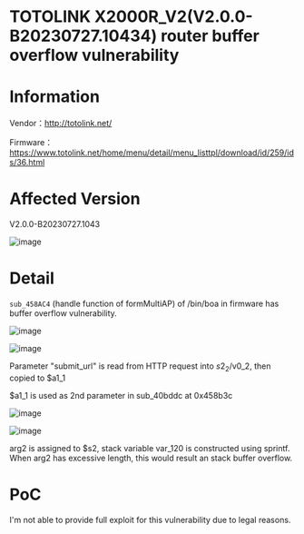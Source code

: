 # TOTOLINK X2000R_V2(V2.0.0-B20230727.10434) router buffer overflow vulnerability

# Information

Vendor：http://totolink.net/

Firmware：https://www.totolink.net/home/menu/detail/menu_listtpl/download/id/259/ids/36.html

# Affected Version

V2.0.0-B20230727.1043

![image](https://github.com/unpWn4bL3/iot-security/assets/13286957/ba105a7d-9687-4b0a-b1f4-cb3b1152720e)

# Detail

`sub_458AC4` (handle function of formMultiAP) of /bin/boa in firmware has buffer overflow vulnerability.

![image](https://github.com/unpWn4bL3/iot-security/assets/13286957/f68e80f4-fd63-4a84-baed-298c4a66e241)

![image](https://github.com/unpWn4bL3/iot-security/assets/13286957/0d9200da-616a-4a2c-b604-8e64c3edec97)

Parameter "submit_url" is read from HTTP request into $s2_2/$v0_2, then copied to $a1_1

$a1_1 is used as 2nd parameter in sub_40bddc at 0x458b3c

![image](https://github.com/unpWn4bL3/iot-security/assets/13286957/450cffab-49a1-478e-a03a-4795a29b271b)

![image](https://github.com/unpWn4bL3/iot-security/assets/13286957/f3876150-b17c-46ae-b45d-c80807b53c05)

arg2 is assigned to $s2, stack variable var_120 is constructed using sprintf. When arg2 has excessive length, this would result an stack buffer overflow.

# PoC

I'm not able to provide full exploit for this vulnerability due to legal reasons.
